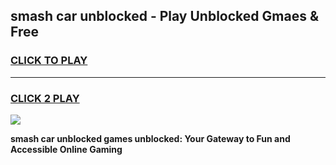 
## smash car unblocked - Play Unblocked Gmaes & Free
<h3>
<a href="https://news.freeplayer.one?title=smash_car_unblocked&ref=23F">CLICK TO PLAY</a></h3>
<hr>

<h3>
<a href="https://news.freeplayer.one?title=smash_car_unblocked&ref=23F">CLICK 2 PLAY</a>
  
</h3>

<a href="https://news.freeplayer.one?title=smash_car_unblocked&ref=23F/"><img src="https://clearcache.store/games.png"></a>


**smash car unblocked games unblocked: Your Gateway to Fun and Accessible Online Gaming**

